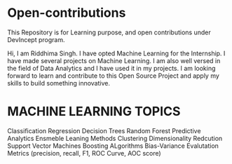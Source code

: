 # Open-contributions
This Repository is for Learning purpose, and open contributions under DevIncept program.

Hi, I am Riddhima Singh. I have opted Machine Learning for the Internship. I have made several projects on Machine Learning. I am also well versed in the field of Data Analytics and I have used it in my projects.
I am looking forward to learn and contribute to this Open Source Project and apply my skills to build something innovative.

# MACHINE LEARNING TOPICS

Classification
Regression
Decision Trees
Random Forest
Predictive Analytics
Ensmeble Leaning Methods
Clustering
Dimensionality Redcution
Support Vector Machines
Boosting ALgorithms
Bias-Variance
Evalutation Metrics (precision, recall, F1, ROC Curve, AOC score)
